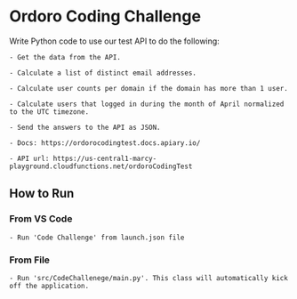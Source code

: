 # Ordoro Coding Challenge
Write Python code to use our test API to do the following:

    - Get the data from the API.

    - Calculate a list of distinct email addresses.

    - Calculate user counts per domain if the domain has more than 1 user.

    - Calculate users that logged in during the month of April normalized to the UTC timezone.

    - Send the answers to the API as JSON.

    - Docs: https://ordorocodingtest.docs.apiary.io/

    - API url: https://us-central1-marcy-playground.cloudfunctions.net/ordoroCodingTest

## How to Run

### From VS Code

    - Run 'Code Challenge' from launch.json file

### From File

    - Run 'src/CodeChallenege/main.py'. This class will automatically kick off the application.
